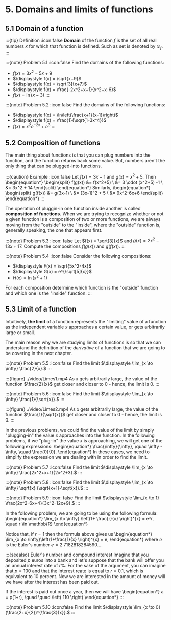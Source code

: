 # 5. Domains and limits of functions

## 5.1 Domain of a function

:::{tip} Definition
:icon:false
**Domain** of the function $f$ is the set of all real numbers $x$ for which that function is defined. Such as set is denoted by $\mathcal{D}_f.$
:::

:::{note} Problem 5.1
:icon:false
Find the domains of the following functions:
- $\displaystyle f(x) = 3x^2 -5x + 9$
- $\displaystyle f(x) = \sqrt{x+9}$
- $\displaystyle f(x) = \sqrt[3]{x+7}$
- $\displaystyle f(x) = \frac{-2x^2+x+1}{x^2+x-6}$
- $\displaystyle f(x) = \ln(x-3)$
:::

:::{note} Problem 5.2
:icon:false
Find the domains of the following functions:
- $\displaystyle f(x) = \ln\left(\frac{x+1}{x-1}\right)$
- $\displaystyle f(x) = \frac{1}{\sqrt{1-3x^4}}$
- $\displaystyle f(x) = x^2e^{-2x} + e^3$
:::

## 5.2 Composition of functions
The main thing about functions is that you can plug numbers into the function, and the function returns back some value. But, numbers aren't the only thing that can be plugged-into functions.

:::{caution} Example
:icon:false
Let $f(x) = 3x-1$ and $g(x) = x^2 + 5.$ Then
\begin{equation*}
\begin{split}
f(g(x)) &= f(x^2+5) \\ &= 3 \cdot (x^2+5) -1 \\ &= 3x^2 + 14 
\end{split}
\end{equation*}
Similarly,
\begin{equation*}
\begin{split}
g(f(x)) &= g(3x-1) \\ &= (3x-1)^2 + 5 \\ &= 9x^2-6x+6
\end{split}
\end{equation*}
:::

The operation of pluggin-in one function inside another is called **composition of functions.** When we are trying to recognize whether or not a given function is a composition of two or more functions, we are always moving from the "outside" to the "inside", where the "outside" function is, generally speaking, the one that appears first.

:::{note} Problem 5.3
:icon: false
Let $f(x) = \sqrt[3]{x}$ and $g(x) = 2x^2 -13x + 17.$ Compute the compositions $f(g(x))$ and $g(f(x)).$
:::

:::{note} Problem 5.4
:icon:false
Consider the following compositions:
- $\displaystyle F(x) = \sqrt{5x^2-4x}$
- $\displaystyle G(x) = e^{\sqrt[5]{x}}$
- $\displaystyle H(x) = \ln(x^2+1)$

For each composition determine which function is the "outside" function and which one is the "inside" function.
:::

## 5.3 Limit of a function
Intuitively, **the limit** of a function represents the "limiting" value of a function as the independent variable $x$ approaches a certain value, or gets arbitrarily large or small.

The main reason why we are studying limits of functions is so that we can understand the definition of the *derivative* of a function that we are going to be covering in the next chapter.

:::{note} Problem 5.5
:icon:false
Find the limit $\displaystyle \lim_{x \to \infty} \frac{2}{x}.$
:::

:::{figure} ./video/Limes1.mp4
As $x$ gets arbitrarily large, the value of the function $\frac{2}{x}$ get closer and closer to $0$ - hence, the limit is $0.$
:::

:::{note} Problem 5.6
:icon:false
Find the limit $\displaystyle \lim_{x \to \infty} \frac{1}{\sqrt{x}}.$
:::

:::{figure} ./video/Limes2.mp4
As $x$ gets arbitrarily large, the value of the function $\frac{1}{\sqrt{x}}$ get closer and closer to $0$ - hence, the limit is $0.$
:::

In the previous problems, we could find the value of the limit by simply "plugging-in" the value $x$ approaches into the function. In the following problems, if we "plug-in" the value $x$ is approaching, we will get one of the following expressions:
\begin{equation*}
\frac{\infty}{\infty}, \quad \infty - \infty, \quad \frac{0}{0}.
\end{equation*}
In these cases, we need to simplify the expression we are dealing with in order to find the limit.

:::{note} Problem 5.7
:icon:false
Find the limit $\displaystyle \lim_{x \to \infty} \frac{2x^2+x+1}{2x^2+3}.$
:::

:::{note} Problem 5.8
:icon:false
Find the limit $\displaystyle \lim_{x \to \infty} \sqrt{x} (\sqrt{x+1}-\sqrt{x}).$
:::

:::{note} Problem 5.9
:icon: false
Find the limit $\displaystyle \lim_{x \to 1} \frac{2x^2-6x+4}{3x^2-12x+9}.$
:::

In the following problem, we are going to be using the following formula:
\begin{equation*}
\lim_{x \to \infty} \left(1+ \frac{r}{x} \right)^{x} = e^r, \quad r \in \mathbb{R}
\end{equation*}

Notice that, if $r = 1$ then the formula above gives us
\begin{equation*}
\lim_{x \to \infty}\left(1+\frac{1}{x} \right)^{x} = e,
\end{equation*}
where $e$ is the Euler's number $e = 2.7182818284590\dots.$

:::{seealso} Euler's number and compound interest
Imagine that you deposited $p$ euros into a bank and let's suppose that the bank will offer you an annual interest rate of $r \%.$ For the sake of the argument, you can imagine that $p = 100$ and that the interest reate is equal to $r = 0.1$, which is equivalent to $10$ percent. Now we are interested in the amount of money will we have after the interest has been paid out. 

If the interest is paid out once a year, then we will have
\begin{equation*}
a = p(1+r), \quad \quad \left( 110 \right)
\end{equation*}
:::

:::{note} Problem 5.10
:icon:false
Find the limit $\displaystyle \lim_{x \to 0} (\frac{2+x}{2})^{\frac{3}{x}}.$
:::